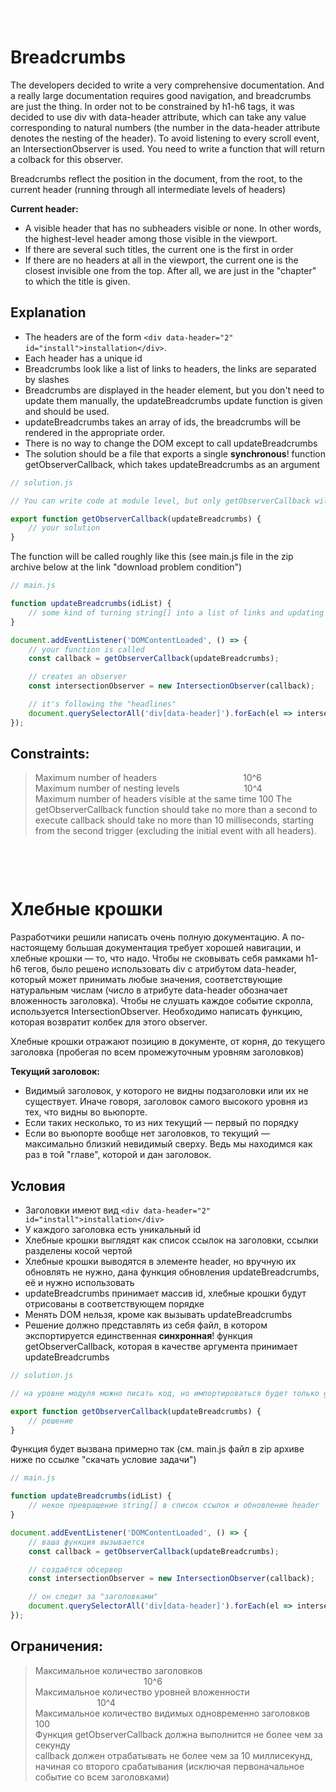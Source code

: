 <div style="display: flex; justify-content: flex-end; align-items: center; gap: 4px; width: 100%; font-size: 20px; font-weight: 700; color: white;">
<a style="color: white;" href="#en">Eng</a>
<span style="font-size: 18px; font-weight: 500;">|</span>
<a style="color: white;" href="#ru">Rus</a>
</div>

<div id="en"></div>

# **Breadcrumbs**
The developers decided to write a very comprehensive documentation. And a really large documentation requires good navigation, and breadcrumbs are just the thing. In order not to be constrained by h1-h6 tags, it was decided to use div with data-header attribute, which can take any value corresponding to natural numbers (the number in the data-header attribute denotes the nesting of the header). To avoid listening to every scroll event, an IntersectionObserver is used. You need to write a function that will return a colback for this observer.

Breadcrumbs reflect the position in the document, from the root, to the current header (running through all intermediate levels of headers)

**Current header:**

- A visible header that has no subheaders visible or none. In other words, the highest-level header among those visible in the viewport.
- If there are several such titles, the current one is the first in order
- If there are no headers at all in the viewport, the current one is the closest invisible one from the top. After all, we are just in the "chapter" to which the title is given.

## **Explanation**
- The headers are of the form `<div data-header="2" id="install">installation</div>`.  
- Each header has a unique id  
- Breadcrumbs look like a list of links to headers, the links are separated by slashes  
- Breadcrumbs are displayed in the header element, but you don't need to update them manually, the updateBreadcrumbs update function is given and should be used.  
- updateBreadcrumbs takes an array of ids, the breadcrumbs will be rendered in the appropriate order.  
- There is no way to change the DOM except to call updateBreadcrumbs  
- The solution should be a file that exports a single **synchronous**! function getObserverCallback, which takes updateBreadcrumbs as an argument
``` js
// solution.js

// You can write code at module level, but only getObserverCallback will be imported

export function getObserverCallback(updateBreadcrumbs) {
    // your solution
}
```
The function will be called roughly like this (see main.js file in the zip archive below at the link "download problem condition")
``` js
// main.js

function updateBreadcrumbs(idList) {
    // some kind of turning string[] into a list of links and updating the header
}

document.addEventListener('DOMContentLoaded', () => {
    // your function is called
    const callback = getObserverCallback(updateBreadcrumbs);

    // creates an observer
    const intersectionObserver = new IntersectionObserver(callback);

    // it's following the "headlines"
    document.querySelectorAll('div[data-header]').forEach(el => intersectionObserver.observe(el));
});
```

## **Constraints:**

> Maximum number of headers &nbsp;&nbsp;&nbsp;&nbsp;&nbsp;&nbsp;&nbsp;&nbsp;&nbsp;&nbsp;&nbsp;&nbsp;&nbsp;&nbsp;&nbsp;&nbsp;&nbsp;&nbsp;&nbsp;&nbsp;&nbsp;&nbsp;&nbsp;&nbsp;&nbsp;&nbsp;&nbsp;&nbsp;&nbsp;&nbsp;&nbsp;&nbsp;&nbsp;&nbsp;10^6  
> Maximum number of nesting levels &nbsp;&nbsp;&nbsp;&nbsp;&nbsp;&nbsp;&nbsp;&nbsp;&nbsp;&nbsp;&nbsp;&nbsp;&nbsp;&nbsp;&nbsp;&nbsp;&nbsp;&nbsp;&nbsp;&nbsp;&nbsp;&nbsp;&nbsp;&nbsp;&nbsp;10^4  
> Maximum number of headers visible at the same time 100
> The getObserverCallback function should take no more than a second to execute
> callback should take no more than 10 milliseconds, starting from the second trigger (excluding the initial event with all headers).

<div id="ru" style="margin-top: 100px"></div>

# **Хлебные крошки**
Разработчики решили написать очень полную документацию. А по-настоящему большая документация требует хорошей навигации, и хлебные крошки — то, что надо. Чтобы не сковывать себя рамками h1-h6 тегов, было решено использовать div с атрибутом data-header, который может принимать любые значения, соответствующие натуральным числам (число в атрибуте data-header обозначает вложенность заголовка). Чтобы не слушать каждое событие скролла, используется IntersectionObserver. Необходимо написать функцию, которая возвратит колбек для этого observer.

Хлебные крошки отражают позицию в документе, от корня, до текущего заголовка (пробегая по всем промежуточным уровням заголовков)

**Текущий заголовок:**

- Видимый заголовок, у которого не видны подзаголовки или их не существует. Иначе говоря, заголовок самого высокого уровня из тех, что видны во вьюпорте.
- Если таких несколько, то из них текущий — первый по порядку
- Если во вьюпорте вообще нет заголовков, то текущий — максимально близкий невидимый сверху. Ведь мы находимся как раз в той "главе", которой и дан заголовок.

## **Условия**
- Заголовки имеют вид `<div data-header="2" id="install">installation</div>`  
- У каждого заголовка есть уникальный id  
- Хлебные крошки выглядят как список ссылок на заголовки, ссылки разделены косой чертой  
- Хлебные крошки выводятся в элементе header, но вручную их обновлять не нужно, дана функция обновления updateBreadcrumbs, её и нужно использовать  
- updateBreadcrumbs принимает массив id, хлебные крошки будут отрисованы в соответствующем порядке  
- Менять DOM нельзя, кроме как вызывать updateBreadcrumbs  
- Решение должно представлять из себя файл, в котором экспортируется единственная **синхронная**! функция getObserverCallback, которая в качестве аргумента принимает updateBreadcrumbs  
``` js
// solution.js

// на уровне модуля можно писать код, но импортироваться будет только getObserverCallback

export function getObserverCallback(updateBreadcrumbs) {
    // решение
}
```
Функция будет вызвана примерно так (см. main.js файл в zip архиве ниже по ссылке "скачать условие задачи")
``` js
// main.js

function updateBreadcrumbs(idList) {
    // некое превращение string[] в список ссылок и обновление header
}

document.addEventListener('DOMContentLoaded', () => {
    // ваша функция вызывается
    const callback = getObserverCallback(updateBreadcrumbs);

    // создаётся обсервер
    const intersectionObserver = new IntersectionObserver(callback);

    // он следит за "заголовками"
    document.querySelectorAll('div[data-header]').forEach(el => intersectionObserver.observe(el));
});
```

## **Ограничения:**

> Максимальное количество заголовков &nbsp;&nbsp;&nbsp;&nbsp;&nbsp;&nbsp;&nbsp;&nbsp;&nbsp;&nbsp;&nbsp;&nbsp;&nbsp;&nbsp;&nbsp;&nbsp;&nbsp;&nbsp;&nbsp;&nbsp;&nbsp;&nbsp;&nbsp;&nbsp;&nbsp;&nbsp;&nbsp;&nbsp;&nbsp;&nbsp;&nbsp;&nbsp;&nbsp;&nbsp;&nbsp;&nbsp;&nbsp;&nbsp;&nbsp;&nbsp;&nbsp;&nbsp;&nbsp;&nbsp;10^6  
> Максимальное количество уровней вложенности &nbsp;&nbsp;&nbsp;&nbsp;&nbsp;&nbsp;&nbsp;&nbsp;&nbsp;&nbsp;&nbsp;&nbsp;&nbsp;&nbsp;&nbsp;&nbsp;&nbsp;&nbsp;&nbsp;&nbsp;&nbsp;&nbsp;&nbsp;&nbsp;&nbsp;10^4  
> Максимальное количество видимых одновременно заголовков 100  
> Функция getObserverCallback должна выполнится не более чем за секунду  
> callback должен отрабатывать не более чем за 10 миллисекунд, начиная со второго срабатывания (исключая первоначальное событие со всем заголовками)  